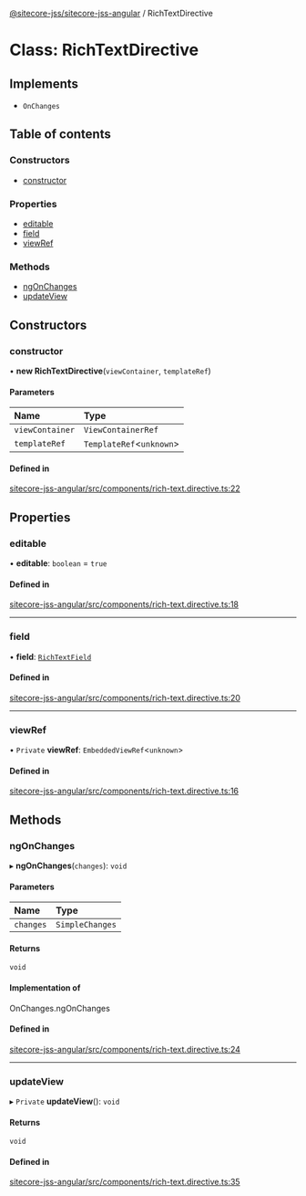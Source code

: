 [@sitecore-jss/sitecore-jss-angular](../README.md) / RichTextDirective

# Class: RichTextDirective

## Implements

- `OnChanges`

## Table of contents

### Constructors

- [constructor](RichTextDirective.md#constructor)

### Properties

- [editable](RichTextDirective.md#editable)
- [field](RichTextDirective.md#field)
- [viewRef](RichTextDirective.md#viewref)

### Methods

- [ngOnChanges](RichTextDirective.md#ngonchanges)
- [updateView](RichTextDirective.md#updateview)

## Constructors

### constructor

• **new RichTextDirective**(`viewContainer`, `templateRef`)

#### Parameters

| Name | Type |
| :------ | :------ |
| `viewContainer` | `ViewContainerRef` |
| `templateRef` | `TemplateRef`<`unknown`\> |

#### Defined in

[sitecore-jss-angular/src/components/rich-text.directive.ts:22](https://github.com/Sitecore/jss/blob/08de6c61/packages/sitecore-jss-angular/src/components/rich-text.directive.ts#L22)

## Properties

### editable

• **editable**: `boolean` = `true`

#### Defined in

[sitecore-jss-angular/src/components/rich-text.directive.ts:18](https://github.com/Sitecore/jss/blob/08de6c61/packages/sitecore-jss-angular/src/components/rich-text.directive.ts#L18)

___

### field

• **field**: [`RichTextField`](../interfaces/RichTextField.md)

#### Defined in

[sitecore-jss-angular/src/components/rich-text.directive.ts:20](https://github.com/Sitecore/jss/blob/08de6c61/packages/sitecore-jss-angular/src/components/rich-text.directive.ts#L20)

___

### viewRef

• `Private` **viewRef**: `EmbeddedViewRef`<`unknown`\>

#### Defined in

[sitecore-jss-angular/src/components/rich-text.directive.ts:16](https://github.com/Sitecore/jss/blob/08de6c61/packages/sitecore-jss-angular/src/components/rich-text.directive.ts#L16)

## Methods

### ngOnChanges

▸ **ngOnChanges**(`changes`): `void`

#### Parameters

| Name | Type |
| :------ | :------ |
| `changes` | `SimpleChanges` |

#### Returns

`void`

#### Implementation of

OnChanges.ngOnChanges

#### Defined in

[sitecore-jss-angular/src/components/rich-text.directive.ts:24](https://github.com/Sitecore/jss/blob/08de6c61/packages/sitecore-jss-angular/src/components/rich-text.directive.ts#L24)

___

### updateView

▸ `Private` **updateView**(): `void`

#### Returns

`void`

#### Defined in

[sitecore-jss-angular/src/components/rich-text.directive.ts:35](https://github.com/Sitecore/jss/blob/08de6c61/packages/sitecore-jss-angular/src/components/rich-text.directive.ts#L35)
